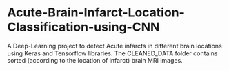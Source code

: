 # Acute-Brain-Infarct-Location-Classification-using-CNN
A Deep-Learning project to detect Acute infarcts in different brain locations using Keras and Tensorflow libraries.
The CLEANED_DATA folder contains sorted (according to the location of infarct) brain MRI images.
